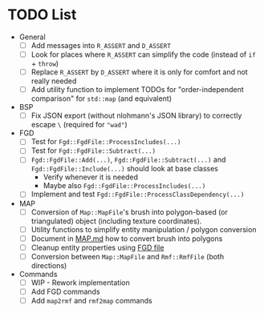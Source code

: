 # TODO List

- General
  -[ ] Add messages into `R_ASSERT` and `D_ASSERT`
  -[ ] Look for places where `R_ASSERT` can simplify the code (instead of `if` + `throw`)
  -[ ] Replace `R_ASSERT` by `D_ASSERT` where it is only for comfort and not really needed
  -[ ] Add utility function to implement TODOs for "order-independent comparison" for `std::map` (and equivalent)
- BSP
  -[ ] Fix JSON export (without nlohmann's JSON library) to correctly escape `\` (required for `"wad"`)
- FGD
  -[ ] Test for `Fgd::FgdFile::ProcessIncludes(...)`
  -[ ] Test for `Fgd::FgdFile::Subtract(...)`
  -[ ] `Fgd::FgdFile::Add(...)`, `Fgd::FgdFile::Subtract(...)` and `Fgd::FgdFile::Include(...)` should look at base classes
    - Verify whenever it is needed
    - Maybe also `Fgd::FgdFile::ProcessIncludes(...)`
  -[ ] Implement and test `Fgd::FgdFile::ProcessClassDependency(...)`
- MAP
  -[ ] Conversion of `Map::MapFile`'s brush into polygon-based (or triangulated) object (including texture coordinates).
  -[ ] Utility functions to simplify entity manipulation / polygon conversion
  -[ ] Document in [MAP.md](docs/GoldSrc/MAP.md) how to convert brush into polygons
  -[ ] Cleanup entity properties using [FGD file](docs/Source/FGD.md)
  -[ ] Conversion between `Map::MapFile` and `Rmf::RmfFile` (both directions)
- Commands
  -[ ] WIP - Rework implementation
  -[ ] Add FGD commands
  -[ ] Add `map2rmf` and `rmf2map` commands

